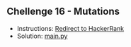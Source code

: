 ## Chellenge 16 - Mutations

- Instructions: [Redirect to HackerRank](https://www.hackerrank.com/challenges/python-mutations/problem?isFullScreen=true)
- Solution: [main.py](./main.py)
